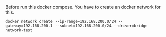 Before run this docker compose. You have to create an docker network for this.
```
docker network create --ip-range=192.168.200.0/24 --gateway=192.168.200.1 --subnet=192.168.200.0/24 --driver=bridge network-test
```
